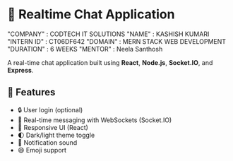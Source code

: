 # 💬 Realtime Chat Application

"COMPANY" : CODTECH IT SOLUTIONS
"NAME" : KASHISH KUMARI
"INTERN ID" : CT06DF642
"DOMAIN" : MERN STACK WEB DEVELOPMENT
"DURATION" : 6 WEEKS
"MENTOR" : Neela Santhosh 

A real-time chat application built using **React**, **Node.js**, **Socket.IO**, and **Express**.

## 🚀 Features

- 🔒 User login (optional)
- 💬 Real-time messaging with WebSockets (Socket.IO)
- 📱 Responsive UI (React)
- 🌓 Dark/light theme toggle
- 🔔 Notification sound
- 😄 Emoji support

